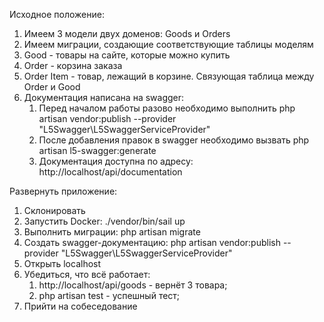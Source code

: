 Исходное положение:
1. Имеем 3 модели двух доменов: Goods и Orders
2. Имеем миграции, создающие соответствующие таблицы моделям
3. Good - товары на сайте, которые можно купить
4. Order - корзина заказа
5. Order Item - товар, лежащий в корзине. Связующая таблица между Order и Good
6. Документация написана на swagger:
   1. Перед началом работы разово необходимо выполнить php artisan vendor:publish --provider "L5Swagger\L5SwaggerServiceProvider"
   2. После добавления правок в swagger необходимо вызвать php artisan l5-swagger:generate
   3. Документация доступна по адресу: http://localhost/api/documentation

Развернуть приложение:
1. Склонировать
2. Запустить Docker: ./vendor/bin/sail up
3. Выполнить миграции: php artisan migrate
4. Создать swagger-документацию: php artisan vendor:publish --provider "L5Swagger\L5SwaggerServiceProvider"
5. Открыть localhost
6. Убедиться, что всё работает:
   1. http://localhost/api/goods - вернёт 3 товара;
   2. php artisan test - успешный тест;
7. Прийти на собеседование
